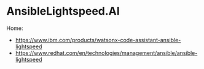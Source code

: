 # AnsibleLightspeed.AI
Home:
- https://www.ibm.com/products/watsonx-code-assistant-ansible-lightspeed
- https://www.redhat.com/en/technologies/management/ansible/ansible-lightspeed
